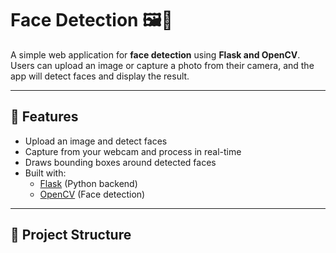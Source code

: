# Face Detection 🖼️👤

A simple web application for **face detection** using **Flask and OpenCV**.  
Users can upload an image or capture a photo from their camera, and the app will detect faces and display the result.

---

## 🚀 Features
- Upload an image and detect faces
- Capture from your webcam and process in real-time
- Draws bounding boxes around detected faces
- Built with:
  - [Flask](https://flask.palletsprojects.com/) (Python backend)
  - [OpenCV](https://opencv.org/) (Face detection)

---

## 📂 Project Structure

